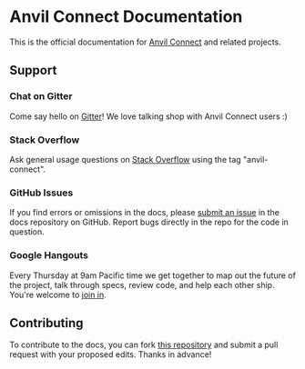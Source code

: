 # Anvil Connect Documentation

This is the official documentation for [Anvil Connect](https://github.com/anvilresearch/connect) and related projects.

## Support

### Chat on Gitter

Come say hello on [Gitter](https://gitter.im/anvilresearch/connect)! We love talking shop with Anvil Connect users :)

### Stack Overflow

Ask general usage questions on [Stack Overflow](http://stackoverflow.com/questions/tagged/anvil-connect) using the tag "anvil-connect".

### GitHub Issues

If you find errors or omissions in the docs, please [submit an issue](https://github.com/anvilresearch/connect-docs/issues) in the docs repository on GitHub. Report bugs directly in the repo for the code in question.

### Google Hangouts

Every Thursday at 9am Pacific time we get together to map out the future of the project, talk through specs, review code, and help each other ship. You're welcome to [join in](https://plus.google.com/hangouts/_/anvil.io/anvil-connect?authuser=0).

## Contributing

To contribute to the docs, you can fork [this repository](https://github.com/anvilresearch/connect-docs) and submit a pull request with your proposed edits. Thanks in advance!


